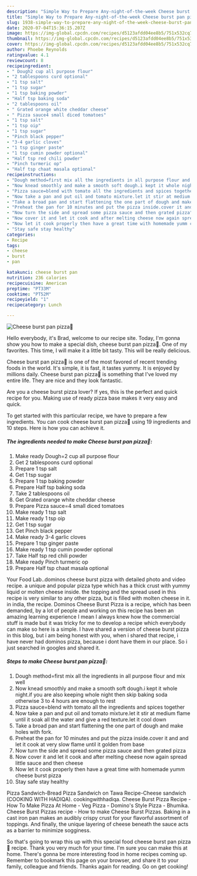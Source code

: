 ```yaml
---
description: "Simple Way to Prepare Any-night-of-the-week Cheese burst pan pizza🍕"
title: "Simple Way to Prepare Any-night-of-the-week Cheese burst pan pizza🍕"
slug: 1938-simple-way-to-prepare-any-night-of-the-week-cheese-burst-pan-pizza
date: 2020-07-04T15:36:15.207Z
image: https://img-global.cpcdn.com/recipes/d5123afdd04ee8b5/751x532cq70/cheese-burst-pan-pizza🍕-recipe-main-photo.jpg
thumbnail: https://img-global.cpcdn.com/recipes/d5123afdd04ee8b5/751x532cq70/cheese-burst-pan-pizza🍕-recipe-main-photo.jpg
cover: https://img-global.cpcdn.com/recipes/d5123afdd04ee8b5/751x532cq70/cheese-burst-pan-pizza🍕-recipe-main-photo.jpg
author: Phoebe Reynolds
ratingvalue: 4.1
reviewcount: 8
recipeingredient:
- " Dough2 cup all purpose flour"
- "2 tablespoons curd optional"
- "1 tsp salt"
- "1 tsp sugar"
- "1 tsp baking powder"
- "Half tsp baking soda"
- "2 tablespoons oil"
- " Grated orange white cheddar cheese"
- " Pizza sauce4 small diced tomatoes"
- "1 tsp salt"
- "1 tsp oip"
- "1 tsp sugar"
- "Pinch black pepper"
- "3-4 garlic cloves"
- "1 tsp ginger paste"
- "1 tsp cumin powder optional"
- "Half tsp red chili powder"
- "Pinch turmeric op"
- "Half tsp chaat masala optional"
recipeinstructions:
- "Dough method=first mix all the ingredients in all purpose flour and mix well"
- "Now knead smoothly and make a smooth soft dough.i kept it whole night.if you are also keeping whole night then skip baking soda otherwise 3 to 4 hours are enough to rest"
- "Pizza sauce=blend with tomato all the ingredients and spices together"
- "Now take a pan and put oil and tomato mixture.let it stir at medium flame until it soak all the water and give a red texture.let it cool down"
- "Take a broad pan and start flattening the one part of dough and make holes with fork."
- "Preheat the pan for 10 minutes and put the pizza inside.cover it and and let it cook at very slow flame until it golden from base"
- "Now turn the side and spread some pizza sauce and then grated pizza"
- "Now cover it and let it cook and after melting cheese now again spread little sauce and then cheese"
- "Now let it cook properly then have a great time with homemade yumm cheese burst pizza"
- "Stay safe stay healthy"
categories:
- Recipe
tags:
- cheese
- burst
- pan

katakunci: cheese burst pan 
nutrition: 236 calories
recipecuisine: American
preptime: "PT33M"
cooktime: "PT52M"
recipeyield: "1"
recipecategory: Lunch

---
```



![Cheese burst pan pizza🍕](https://img-global.cpcdn.com/recipes/d5123afdd04ee8b5/751x532cq70/cheese-burst-pan-pizza🍕-recipe-main-photo.jpg)

Hello everybody, it's Brad, welcome to our recipe site. Today, I'm gonna show you how to make a special dish, cheese burst pan pizza🍕. One of my favorites. This time, I will make it a little bit tasty. This will be really delicious.

Cheese burst pan pizza🍕 is one of the most favored of recent trending foods in the world. It's simple, it is fast, it tastes yummy. It is enjoyed by millions daily. Cheese burst pan pizza🍕 is something that I've loved my entire life. They are nice and they look fantastic.

Are you a cheese burst pizza lover? If yes, this is the perfect and quick recipe for you. Making use of ready pizza base makes it very easy and quick.


To get started with this particular recipe, we have to prepare a few ingredients. You can cook cheese burst pan pizza🍕 using 19 ingredients and 10 steps. Here is how you can achieve it.

<!--inarticleads1-->

##### The ingredients needed to make Cheese burst pan pizza🍕:

1. Make ready  Dough=2 cup all purpose flour
1. Get 2 tablespoons curd optional
1. Prepare 1 tsp salt
1. Get 1 tsp sugar
1. Prepare 1 tsp baking powder
1. Prepare Half tsp baking soda
1. Take 2 tablespoons oil
1. Get  Grated orange white cheddar cheese
1. Prepare  Pizza sauce=4 small diced tomatoes
1. Make ready 1 tsp salt
1. Make ready 1 tsp oip
1. Get 1 tsp sugar
1. Get Pinch black pepper
1. Make ready 3-4 garlic cloves
1. Prepare 1 tsp ginger paste
1. Make ready 1 tsp cumin powder optional
1. Take Half tsp red chili powder
1. Make ready Pinch turmeric op
1. Prepare Half tsp chaat masala optional


Your Food Lab..dominos cheese burst pizza with detailed photo and video recipe. a unique and popular pizza type which has a thick crust with yummy liquid or molten cheese inside. the topping and the spread used in this recipe is very similar to any other pizza, but is filled with molten cheese in it. in india, the recipe. Dominos Cheese Burst Pizza is a recipe, which has been demanded, by a lot of people and working on this recipe has been an amazing learning experience I mean I always knew how the commercial stuff is made but it was tricky for me to develop a recipe which everybody can make so here is a simple. I have shared a version of cheese burst pizza in this blog, but i am being honest with you, when i shared that recipe, i have never had dominos pizza, because i dont have them in our place. So i just searched in googles and shared it. 

<!--inarticleads2-->

##### Steps to make Cheese burst pan pizza🍕:

1. Dough method=first mix all the ingredients in all purpose flour and mix well
1. Now knead smoothly and make a smooth soft dough.i kept it whole night.if you are also keeping whole night then skip baking soda otherwise 3 to 4 hours are enough to rest
1. Pizza sauce=blend with tomato all the ingredients and spices together
1. Now take a pan and put oil and tomato mixture.let it stir at medium flame until it soak all the water and give a red texture.let it cool down
1. Take a broad pan and start flattening the one part of dough and make holes with fork.
1. Preheat the pan for 10 minutes and put the pizza inside.cover it and and let it cook at very slow flame until it golden from base
1. Now turn the side and spread some pizza sauce and then grated pizza
1. Now cover it and let it cook and after melting cheese now again spread little sauce and then cheese
1. Now let it cook properly then have a great time with homemade yumm cheese burst pizza
1. Stay safe stay healthy


Pizza Sandwich-Bread Pizza Sandwich on Tawa Recipe-Cheese sandwich (COOKING WITH HADIQA). cookingwithhadiqa. Cheese Burst Pizza Recipe - How To Make Pizza At Home - Veg Pizza - Domino&#39;s Style Pizza - Bhumika. Cheese Burst Pizzas recipe - How to make Cheese Burst Pizzas. Baking in a cast iron pan makes an audibly crispy crust for your flavorful assortment of toppings. And finally, the unique layering of cheese beneath the sauce acts as a barrier to minimize sogginess. 

So that's going to wrap this up with this special food cheese burst pan pizza🍕 recipe. Thank you very much for your time. I'm sure you can make this at home. There's gonna be more interesting food in home recipes coming up. Remember to bookmark this page on your browser, and share it to your family, colleague and friends. Thanks again for reading. Go on get cooking!
